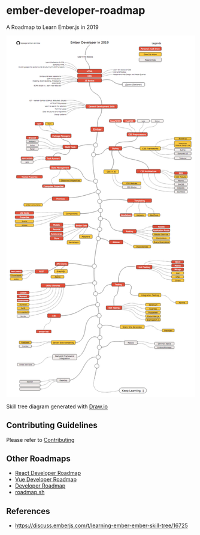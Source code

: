 # ember-developer-roadmap
A Roadmap to Learn Ember.js in 2019

![Ember Skill Tree](https://github.com/rajasegar/ember-developer-roadmap/raw/master/ember-developer-roadmap.png)


Skill tree diagram generated with [Draw.io](http://draw.io)

## Contributing Guidelines
Please refer to [Contributing](https://github.com/rajasegar/ember-skill-tree/raw/master/CONTRIBUTING.md)

## Other Roadmaps
- [React Developer Roadmap](https://github.com/adam-golab/react-developer-roadmap)
- [Vue Developer Roadmap](https://github.com/flaviocopes/vue-developer-roadmap)
- [Developer Roadmap](https://github.com/kamranahmedse/developer-roadmap)
- [roadmap.sh](https://roadmap.sh/)

## References
- https://discuss.emberjs.com/t/learning-ember-ember-skill-tree/16725

